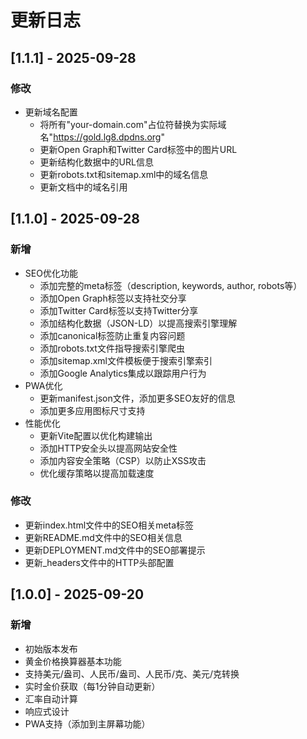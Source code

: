 # 更新日志

## [1.1.1] - 2025-09-28

### 修改
- 更新域名配置
  - 将所有"your-domain.com"占位符替换为实际域名"https://gold.lg8.dpdns.org"
  - 更新Open Graph和Twitter Card标签中的图片URL
  - 更新结构化数据中的URL信息
  - 更新robots.txt和sitemap.xml中的域名信息
  - 更新文档中的域名引用

## [1.1.0] - 2025-09-28

### 新增
- SEO优化功能
  - 添加完整的meta标签（description, keywords, author, robots等）
  - 添加Open Graph标签以支持社交分享
  - 添加Twitter Card标签以支持Twitter分享
  - 添加结构化数据（JSON-LD）以提高搜索引擎理解
  - 添加canonical标签防止重复内容问题
  - 添加robots.txt文件指导搜索引擎爬虫
  - 添加sitemap.xml文件模板便于搜索引擎索引
  - 添加Google Analytics集成以跟踪用户行为
- PWA优化
  - 更新manifest.json文件，添加更多SEO友好的信息
  - 添加更多应用图标尺寸支持
- 性能优化
  - 更新Vite配置以优化构建输出
  - 添加HTTP安全头以提高网站安全性
  - 添加内容安全策略（CSP）以防止XSS攻击
  - 优化缓存策略以提高加载速度

### 修改
- 更新index.html文件中的SEO相关meta标签
- 更新README.md文件中的SEO相关信息
- 更新DEPLOYMENT.md文件中的SEO部署提示
- 更新_headers文件中的HTTP头部配置

## [1.0.0] - 2025-09-20

### 新增
- 初始版本发布
- 黄金价格换算器基本功能
- 支持美元/盎司、人民币/盎司、人民币/克、美元/克转换
- 实时金价获取（每1分钟自动更新）
- 汇率自动计算
- 响应式设计
- PWA支持（添加到主屏幕功能）